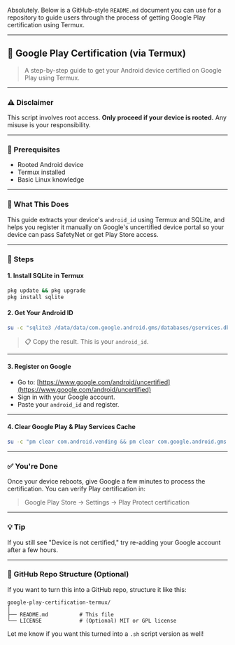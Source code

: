 Absolutely. Below is a GitHub-style `README.md` document you can use for a repository to guide users through the process of getting Google Play certification using Termux.

---

## 📱 Google Play Certification (via Termux)

> A step-by-step guide to get your Android device certified on Google Play using Termux.

---

### ⚠️ Disclaimer

This script involves root access. **Only proceed if your device is rooted.** Any misuse is your responsibility.

---

### 🔧 Prerequisites

* Rooted Android device
* Termux installed
* Basic Linux knowledge

---

### 🧠 What This Does

This guide extracts your device's `android_id` using Termux and SQLite, and helps you register it manually on Google's uncertified device portal so your device can pass SafetyNet or get Play Store access.

---

### 🚀 Steps

#### 1. Install SQLite in Termux

```bash
pkg update && pkg upgrade
pkg install sqlite
```

#### 2. Get Your Android ID

```bash
su -c "sqlite3 /data/data/com.google.android.gms/databases/gservices.db \"SELECT value FROM main WHERE name = 'android_id';\""
```

> 📋 Copy the result. This is your `android_id`.

---

#### 3. Register on Google

* Go to: [https://www.google.com/android/uncertified](https://www.google.com/android/uncertified)
* Sign in with your Google account.
* Paste your `android_id` and register.

---

#### 4. Clear Google Play & Play Services Cache

```bash
su -c "pm clear com.android.vending && pm clear com.google.android.gms && reboot"
```

---

### ✅ You're Done

Once your device reboots, give Google a few minutes to process the certification. You can verify Play certification in:

> Google Play Store → Settings → Play Protect certification

---

### 💡 Tip

If you still see "Device is not certified," try re-adding your Google account after a few hours.

---

### 📂 GitHub Repo Structure (Optional)

If you want to turn this into a GitHub repo, structure it like this:

```
google-play-certification-termux/
│
├── README.md          # This file
└── LICENSE            # (Optional) MIT or GPL license
```

Let me know if you want this turned into a `.sh` script version as well!
